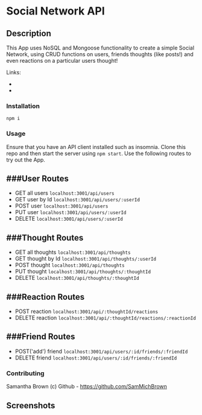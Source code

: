   # Social Network API

  ## Description

  This App uses NoSQL and Mongoose functionality to create a simple Social Network, using CRUD functions on users, friends thoughts (like posts!) and even reactions on a particular users thought!

  Links: 
  
-

-

  ### Installation
  
  ```
  npm i
  ```

  ### Usage

  Ensure that you have an API client installed such as insomnia. Clone this repo and then start the server using `npm start`. Use the following routes to try out the App.

   ###User Routes
   ---
   - GET all users `localhost:3001/api/users`
   - GET user by Id `localhost:3001/api/users/:userId`
   - POST user `localhost:3001/api/users`
   - PUT user `localhost:3001/api/users/:userId`
   - DELETE `localhost:3001/api/users/:userId`

   ###Thought Routes
   ---
   - GET all thoughts `localhost:3001/api/thoughts`
   - GET thought by Id `localhost:3001/api/thoughts/:userId`
   - POST thought `localhost:3001/api/thoughts`
   - PUT thought `localhost:3001/api/thoughts/:thoughtId`
   - DELETE `localhost:3001/api/thoughts/:thoughtId`

   ###Reaction Routes
   ---
   - POST reaction `localhost:3001/api/:thoughtId/reactions`
   - DELETE reaction `localhost:3001/api/:thoughtId/reactions/:reactionId`

   ###Friend Routes
   ---
   - POST('add') friend `localhost:3001/api/users/:id/friends/:friendId`
   - DELETE friend `localhost:3001/api/users/:id/friends/:friendId`


  ### Contributing
  
 Samantha Brown (c) Github - https://github.com/SamMichBrown

## Screenshots
